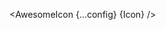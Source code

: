 <script lang="ts">
  import { Icon as AwesomeIcon } from 'svelte-awesome-icons';
  import { type Component } from 'svelte';
  const config: { size: AwesomeIcon['Props']['size'], color: string, ariaLabel: string } = {
    size: "30",
    color: '#88FF33',
    ariaLabel: "my custom icon",
  };
  interface Props {
    Icon: Component
  }

  let { Icon }: Props = $props();
</script>
<AwesomeIcon {...config} {Icon} />
